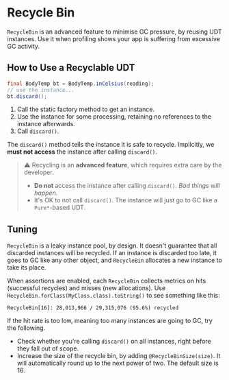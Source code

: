 # Recycle Bin

`RecycleBin` is an advanced feature to minimise GC pressure, by reusing UDT instances.
Use it when profiling shows your app is suffering from excessive GC activity.

## How to Use a Recyclable UDT

```java
final BodyTemp bt = BodyTemp.inCelsius(reading);
// use the instance...
bt.discard();
```

1. Call the static factory method to get an instance.
2. Use the instance for some processing, retaining no references to the instance afterwards.
3. Call `discard()`.

The `discard()` method tells the instance it is safe to recycle.
Implicitly, we **must not access** the instance after calling `discard()`.

> :warning:
> Recycling is an **advanced feature**, which requires extra care by the developer.
> - **Do not** access the instance after calling `discard()`.
>   *Bad things will happen.*
> - It's OK to not call `discard()`.
>   The instance will just go to GC like a `Pure*`-based UDT.

## Tuning

`RecycleBin` is a leaky instance pool, by design.
It doesn't guarantee that all discarded instances will be recycled.
If an instance is discarded too late, it goes to GC like any other object, and `RecycleBin` allocates a new instance to take its place.

When assertions are enabled, each `RecycleBin` collects metrics on hits (successful recycles) and misses (new allocations).
Use `RecycleBin.forClass(MyClass.class).toString()` to see something like this:

```
RecycleBin[16]: 28,013,966 / 29,315,076 (95.6%) recycled
```

If the hit rate is too low, meaning too many instances are going to GC, try the following.

- Check whether you're calling `discard()` on all instances, right before they fall out of scope.
- Increase the size of the recycle bin, by adding `@RecycleBinSize(size)`.
  It will automatically round up to the next power of two.
  The default size is 16.
